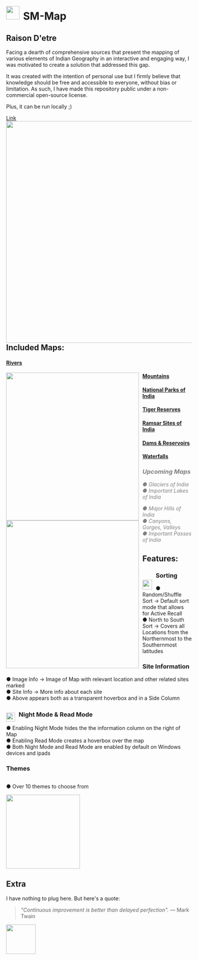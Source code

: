 # <img src="https://github.com/user-attachments/assets/ee9684da-bd0e-4a96-a202-ebcfff8cfeab" style="float:left; vertical-align: middle; margin-right: 10px;  margin-top: -10px;  height:36px; display: inline-block;" />  SM-Map  

## Raison D'etre
Facing a dearth of comprehensive sources that present the mapping of various elements of Indian Geography in an interactive and engaging way, I was motivated to create a solution that addressed this gap.  

It was created with the intention of personal use but I firmly believe that knowledge should be free and accessible to everyone, without bias or limitation. As such, I have made this repository public under a non-commercial open-source license.  
 
Plus, it can be run locally ;)  

[Link](https://shubhmadhavan.github.io/smmap.github.io/index.html)  
<img src="https://github.com/user-attachments/assets/8ecd953c-d550-453c-9483-5c557aa470ef" style="float:left; margin-right: 10px; height:600px; " />

## Included Maps:
#### [Rivers](https://shubhmadhavan.github.io/smmap.github.io/game.html?map=rivers&orderRSNP=NS)
<img src="https://github.com/user-attachments/assets/ee25fe55-8803-4b38-8593-3eb20393e9eb" style="float:left; margin-right: 10px; height:400px; width: 360px;" />

#### [Mountains](https://shubhmadhavan.github.io/smmap.github.io/game.html?map=mountains&orderRSNP=NS)

#### [National Parks of India](https://shubhmadhavan.github.io/smmap.github.io/game.html?map=np&orderRSNP=NS)

#### [Tiger Reserves](https://shubhmadhavan.github.io/smmap.github.io/game.html?map=in&orderRSNP=NS)

#### [Ramsar Sites of India](https://shubhmadhavan.github.io/smmap.github.io/game.html?map=rs&orderRSNP=NS)    

#### [Dams & Reservoirs](https://shubhmadhavan.github.io/smmap.github.io/game.html?map=dm&orderRSNP=NS)

#### [Waterfalls](https://shubhmadhavan.github.io/smmap.github.io/game.html?map=wf&orderRSNP=NS) 
<img src="https://github.com/user-attachments/assets/a57c67f7-9c93-4238-879b-1306f85fd01b" style="float:left; margin-right: 10px; height:400px; width: 360px;" />


### <i style="color:grey;">Upcoming Maps
● Glaciers of India  
● Important Lakes of India  

● Major Hills of India  
● Canyons, Gorges, Valleys  
● Important Passes of India  </i>

## Features:
### Sorting <img src="https://github.com/user-attachments/assets/a71faa51-0256-449a-9366-5c89e567363d" style="float:left; margin-right: 10px;  margin-top: 22px; height:26px;" />
● Random/Shuffle Sort → Default sort mode that allows for Active Recall  
● North to South Sort → Covers all Locations from the Northernmost to the Southernmost latitudes  


### Site Information
● Image Info →  Image of Map with relevant location and other related sites marked  
● Site Info → More info about each site  
● Above appears both as a transparent hoverbox and in a Side Column  

### Night Mode & Read Mode ㅤ<img src="https://github.com/user-attachments/assets/433d0209-10b7-4a05-8be1-460107290417" style="float:left; margin-right: 10px;  margin-top: 8px; height:24px;" />
● Enabling Night Mode hides the the information column on the right of Map  
● Enabling Read Mode creates a hoverbox over the map  
● Both Night Mode and Read Mode are enabled by default on Windows devices and ipads  

### Themes
<div style="overflow: hidden;">
  <p>● Over 10 themes to choose from</p>  
    <img src="https://github.com/user-attachments/assets/1317870f-ad93-4a76-af34-15a68e635df3" style="float:left; margin-right: 10px; height:200px;" />
</div>


## Extra
I have nothing to plug here. But here's a quote:
> _"Continuous improvement is better than delayed perfection"._
> ― Mark Twain 

<img src="https://github.com/user-attachments/assets/d19c0b80-c5b3-4180-bdca-cb645edcd1ad" height="80" />
